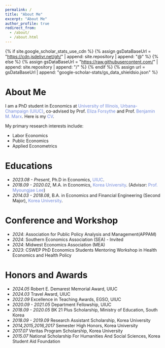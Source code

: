 ```yaml
---
permalink: /
title: "About Me"
excerpt: "About Me"
author_profile: true
redirect_from: 
  - /about/
  - /about.html
---
```


{% if site.google_scholar_stats_use_cdn %}
{% assign gsDataBaseUrl = "https://cdn.jsdelivr.net/gh/" | append: site.repository | append: "@" %}
{% else %}
{% assign gsDataBaseUrl = "https://raw.githubusercontent.com/" | append: site.repository | append: "/" %}
{% endif %}
{% assign url = gsDataBaseUrl | append: "google-scholar-stats/gs_data_shieldsio.json" %}

<span class='anchor' id='about-me'></span>

#   About Me
I am a PhD student in Economics at <a href="https://siebelschool.illinois.edu/" style="color: #7289da; text-decoration: none;">University of Illinois, Urbana-Champaign (UIUC)</a>, co-advised by Prof. <a href="https://elizaforsythe.web.illinois.edu" style="color: #7289da; text-decoration: none;">Eliza Forsythe</a> and Prof. <a href="https://sites.google.com/site/benjaminmmarx/" style="color: #7289da; text-decoration: none;">Benjamin M. Marx</a>. Here is my <a href="assets/cv_sanghee.pdf" style="color: #7289da; text-decoration:none">CV</a>.

My primary research interests include:
- Labor Economics
- Public Economics
- Applied Econometrics 


 

 

#  Educations
- *2023.08 - Present*, Ph.D in Economics, <a href="https://economics.illinois.edu/" style="color: #7289da; text-decoration: none;">UIUC</a>.
- *2018.09 - 2020.02*, M.A. in Economics, <a href="https://econ2.korea.ac.kr" style="color: #7289da; text-decoration: none;">Korea University</a>. (Advisor: <a href="https://sites.google.com/site/mjleeku/" style="color: #7289da; text-decoration: none;">Prof. Myoungjae Lee</a>)
- *2014.03 - 2018.08*, B.A. in Economics and Financial Engineering (Second Major), <a href="https://econ2.korea.ac.kr" style="color: #7289da; text-decoration: none;">Korea University</a>.

#  Conference and Workshop
- *2024*: Association for Public Policy Analysis and Management(APPAM)
- *2024*: Southern Economics Association (SEA) - Invited
- *2024*: Midwest Economics Association (MEA)
- *2023*: CSWEP PhD Economics Students Mentoring Workshop in Health Economics and Health Policy



#  Honors and Awards
- *2024.05* Robert E. Demarest Memorial Award, UIUC
- *2024.03* Travel Award, UIUC
- *2022.09* Excellence in Teaching Awards, EGSO, UIUC 
- *2020.09 - 2021.05* Department Fellowship, UIUC
- *2018.09 - 2020.05* BK 21 Plus Scholarship, Ministry of Education, South Korea
- *2018.09 - 2019.09* Research Assistant Scholarship, Korea University
- *2014,2015,2016,2017* Semester High Honors, Korea University
- *2017.07* Veritas Program Scholarship, Korea University
- *2015.07* National Scholarship For Humanities And Social Sciences, Korea Student Aid Foundation

<style>
  /* clearly increases font size of main content text */
  .page__content, .page__content p, .page__content li {
      font-size: 16px;  /* adjust the number clearly as needed */
  }
  
  .page__content h1 {
      font-size: 24px;
  }

  .page__content h2 {
      font-size: 20px;
  }

  .page__content h3 {
      font-size: 16px;
  }
</style>


<style>
.page__content {
  max-width: 750px; /* 원하는 글의 최대 너비 */
  margin: 0 auto;   /* 좌우 중앙 정렬 */
  padding: 20px;    /* 주변 패딩 추가 */
}
</style>
